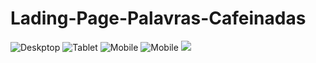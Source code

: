 # Lading-Page-Palavras-Cafeinadas

![Deskptop](https://media.discordapp.net/attachments/633087575266951188/1216157535464194119/fullhd-1710021860461.jpeg?ex=65ff5df7&is=65ece8f7&hm=77561bf1f9fd9e6b205b6dfa979143bb15a7ff600a85274d57c5de99c9f8a3d3&=&format=webp&width=380&height=676)
![Tablet](https://media.discordapp.net/attachments/633087575266951188/1216157535971577937/iPad-1710021860318.jpeg?ex=65ff5df7&is=65ece8f7&hm=aa8fd1814654531254ce7bbe4d54e95132eb77ba67de392f7fb57aaddf8f19ad&=&format=webp&width=160&height=675)
![Mobile](https://media.discordapp.net/attachments/633087575266951188/1216157536349196379/iPhone_12_Pro-1710021860462.jpeg?ex=65ff5df7&is=65ece8f7&hm=63cb37c02e27bfb184055822507441fc2490e3f1fc00c167a39be5a17a2893c0&=&format=webp&width=91&height=673)
![Mobile](https://media.discordapp.net/attachments/633087575266951188/1216157536693125280/Moto_G4-1710021860462.jpeg?ex=65ff5df7&is=65ece8f7&hm=09705d4e3340349cc8886db10621eb254b8cff26d0e212416ed5ff310852abab&=&format=webp&width=85&height=676)
![](https://media.discordapp.net/attachments/633087575266951188/1216159036655931482/image.png?ex=65ff5f5d&is=65ecea5d&hm=308e542fd7f982b1646bef535ab7493e7c428ed6612c1520dfd250e96f71d23c&=&format=webp&quality=lossless&width=1920&height=552)
